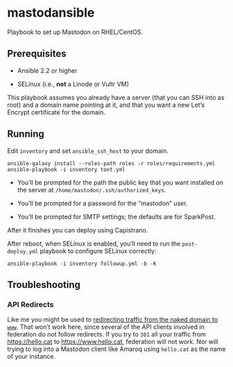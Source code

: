 # mastodansible

Playbook to set up Mastodon on RHEL/CentOS.

## Prerequisites

- Ansible 2.2 or higher

- SELinux (i.e., **not** a Linode or Vultr VM)

This playbook assumes you already have a server (that you can SSH into
as root) and a domain name pointing at it, and that you want a new
Let’s Encrypt certificate for the domain.

## Running

Edit `inventory` and set `ansible_ssh_host` to your domain.

```shell
ansible-galaxy install --roles-path roles -r roles/requirements.yml
ansible-playbook -i inventory toot.yml
```

- You’ll be prompted for the path the public key that you want installed
  on the server at `/home/mastodon/.ssh/authorized_keys`.

- You’ll be prompted for a password for the “mastodon” user.

- You’ll be prompted for SMTP settings; the defaults are for SparkPost.

After it finishes you can deploy using Capistrano.

After reboot, when SELinux is enabled, you’ll need to run the
`post-deploy.yml` playbook to configure SELinux correctly:

```shell
ansible-playbook -i inventory followup.yml -b -K
```

## Troubleshooting

### API Redirects

Like me you might be used to
[redirecting traffic from the naked domain to `www`](http://www.yes-www.org/why-use-www/).
That won’t work here, since several of the API clients involved in
federation do not follow redirects.  If you try to `301` all your
traffic from <https://hello.cat> to <https://www.hello.cat>,
federation will not work.  Nor will trying to log into a Mastodon
client like Amaroq using `hello.cat` as the name of your instance.
